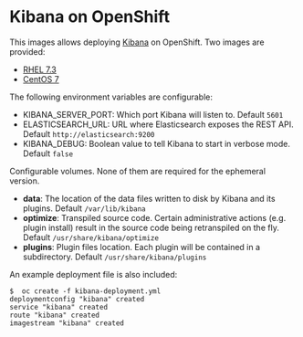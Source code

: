# Kibana on OpenShift

This images allows deploying [Kibana](https://www.elastic.co/guide/en/kibana/6.2) on OpenShift. Two images are provided:

 * [RHEL 7.3](./Dockerfile)
 * [CentOS 7](./Dockerfile.centos7)

The following environment variables are configurable:

 * KIBANA_SERVER_PORT: Which port Kibana will listen to. Default `5601`
 * ELASTICSEARCH_URL: URL where Elasticsearch exposes the REST API. Default `http://elasticsearch:9200`
 * KIBANA_DEBUG: Boolean value to tell Kibana to start in verbose mode. Default `false`

Configurable volumes. None of them are required for the ephemeral version.

  * **data**: The location of the data files written to disk by Kibana and its plugins. Default `/var/lib/kibana`
  * **optimize**: Transpiled source code. Certain administrative actions (e.g. plugin install) result in the source code being retranspiled on the fly. Default `/usr/share/kibana/optimize`
  * **plugins**: Plugin files location. Each plugin will be contained in a subdirectory. Default `/usr/share/kibana/plugins`

An example deployment file is also included:
```
$  oc create -f kibana-deployment.yml
deploymentconfig "kibana" created
service "kibana" created
route "kibana" created
imagestream "kibana" created
```
